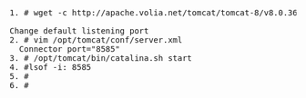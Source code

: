 <pre>
1. # wget -c http://apache.volia.net/tomcat/tomcat-8/v8.0.36/bin/apache-tomcat-8.0.36.zip -P /opt/

Change default listening port 
2. # vim /opt/tomcat/conf/server.xml
  Connector port="8585" 
3. # /opt/tomcat/bin/catalina.sh start
4. #lsof -i: 8585
5. #
6. # 

</pre>
